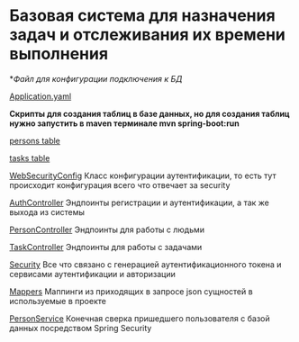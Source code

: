 # Базовая система для назначения задач и отслеживания их времени выполнения

**Файл для конфигурации подключения к БД*

[Application.yaml](src/main/resources/application.yaml)

**Скрипты для создания таблиц в базе данных, но для создания таблиц нужно запустить в maven терминале mvn spring-boot:run**

[persons table](src/main/resources/migration/persons.sql)

[tasks table](src/main/resources/migration/tasks.sql)

[WebSecurityConfig](src/main/java/com/job_tracking_system/configuration/WebSecurityConfig.java)
Класс конфигурации аутентификации, то есть тут происходит конфигурация всего что отвечает за security

[AuthController](src/main/java/com/job_tracking_system/controllers/AuthController.java)
Эндпоинты регистрации и аутентификации, а так же выхода из системы

[PersonController](src/main/java/com/job_tracking_system/controllers/PersonController.java)
Эндпоинты для работы с людьми

[TaskController](src/main/java/com/job_tracking_system/controllers/TaskController.java)
Эндпоинты для работы с задачами

[Security](src/main/java/com/job_tracking_system/security)
Все что связано с генерацией аутентификационного токена и сервисами аутентификации и авторизации

[Mappers](src/main/java/com/job_tracking_system/mappers)
Маппинги из приходящих в запросе json сущностей в используемые в проекте

[PersonService](src/main/java/com/job_tracking_system/services/PersonService.java)
Конечная сверка пришедшего пользователя с базой данных посредством Spring Security